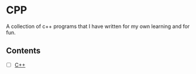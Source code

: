 # CPP
A collection of c++ programs that I have written for my own learning and for fun.

## Contents

- [ ] [C++](#c)
